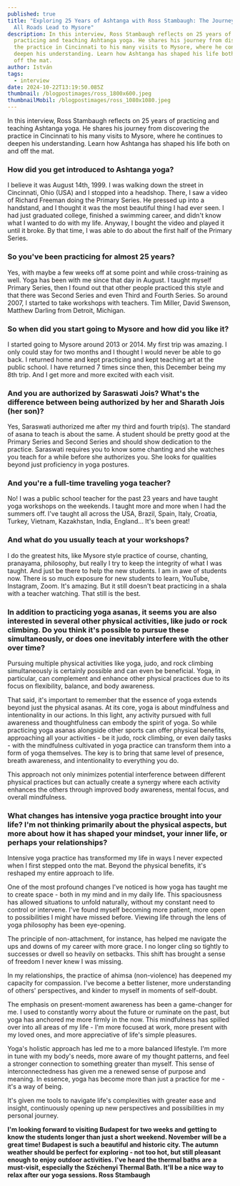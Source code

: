 ```yaml
---
published: true
title: "Exploring 25 Years of Ashtanga with Ross Stambaugh: The Journey Where
  All Roads Lead to Mysore"
description: In this interview, Ross Stambaugh reflects on 25 years of
  practicing and teaching Ashtanga yoga. He shares his journey from discovering
  the practice in Cincinnati to his many visits to Mysore, where he continues to
  deepen his understanding. Learn how Ashtanga has shaped his life both on and
  off the mat.
author: István
tags:
  - interview
date: 2024-10-22T13:19:50.085Z
thumbnail: /blogpostimages/ross_1800x600.jpeg
thumbnailMobil: /blogpostimages/ross_1080x1080.jpeg
---
```

In this interview, Ross Stambaugh reflects on 25 years of practicing and teaching Ashtanga yoga. He shares his journey from discovering the practice in Cincinnati to his many visits to Mysore, where he continues to deepen his understanding. Learn how Ashtanga has shaped his life both on and off the mat.

### How did you get introduced to Ashtanga yoga?
I believe it was August 14th, 1999. I was walking down the street in Cincinnati, Ohio (USA) and I stopped into a headshop. There, I saw a video of Richard Freeman doing the Primary Series. He pressed up into a handstand, and I thought it was the most beautiful thing I had ever seen. I had just graduated college, finished a swimming career, and didn't know what I wanted to do with my life. Anyway, I bought the video and played it until it broke. By that time, I was able to do about the first half of the Primary Series.

### So you've been practicing for almost 25 years?
Yes, with maybe a few weeks off at some point and while cross-training as well. Yoga has been with me since that day in August. I taught myself Primary Series, then I found out that other people practiced this style and that there was Second Series and even Third and Fourth Series. So around 2007, I started to take workshops with teachers. Tim Miller, David Swenson, Matthew Darling from Detroit, Michigan.

### So when did you start going to Mysore and how did you like it?
I started going to Mysore around 2013 or 2014. My first trip was amazing. I only could stay for two months and I thought I would never be able to go back. I returned home and kept practicing and kept teaching art at the public school. I have returned 7 times since then, this December being my 8th trip. And I get more and more excited with each visit.


### And you are authorized by Saraswati Jois? What's the difference between being authorized by her and Sharath Jois (her son)?
Yes, Saraswati authorized me after my third and fourth trip(s). The standard of asana to teach is about the same. A student should be pretty good at the Primary Series and Second Series and should show dedication to the practice. Saraswati requires you to know some chanting and she watches you teach for a while before she authorizes you. She looks for qualities beyond just proficiency in yoga postures.


### And you're a full-time traveling yoga teacher?
No! I was a public school teacher for the past 23 years and have taught yoga workshops on the weekends. I taught more and more when I had the summers off. I've taught all across the USA, Brazil, Spain, Italy, Croatia, Turkey, Vietnam, Kazakhstan, India, England... It's been great!


### And what do you usually teach at your workshops?
I do the greatest hits, like Mysore style practice of course, chanting, pranayama, philosophy, but really I try to keep the integrity of what I was taught. And just be there to help the new students. I am in awe of students now. There is so much exposure for new students to learn, YouTube, Instagram, Zoom. It's amazing. But it still doesn't beat practicing in a shala with a teacher watching. That still is the best.

### In addition to practicing yoga asanas, it seems you are also interested in several other physical activities, like judo or rock climbing. Do you think it's possible to pursue these simultaneously, or does one inevitably interfere with the other over time?
Pursuing multiple physical activities like yoga, judo, and rock climbing simultaneously is certainly possible and can even be beneficial. Yoga, in particular, can complement and enhance other physical practices due to its focus on flexibility, balance, and body awareness. 

That said, it's important to remember that the essence of yoga extends beyond just the physical asanas. At its core, yoga is about mindfulness and intentionality in our actions. In this light, any activity pursued with full awareness and thoughtfulness can embody the spirit of yoga. So while practicing yoga asanas alongside other sports can offer physical benefits, approaching all your activities - be it judo, rock climbing, or even daily tasks - with the mindfulness cultivated in yoga practice can transform them into a form of yoga themselves. The key is to bring that same level of presence, breath awareness, and intentionality to everything you do. 

This approach not only minimizes potential interference between different physical practices but can actually create a synergy where each activity enhances the others through improved body awareness, mental focus, and overall mindfulness. 


### What changes has intensive yoga practice brought into your life? I'm not thinking primarily about the physical aspects, but more about how it has shaped your mindset, your inner life, or perhaps your relationships?
Intensive yoga practice has transformed my life in ways I never expected when I first stepped onto the mat. Beyond the physical benefits, it's reshaped my entire approach to life. 

One of the most profound changes I've noticed is how yoga has taught me to create space - both in my mind and in my daily life. This spaciousness has allowed situations to unfold naturally, without my constant need to control or intervene. I've found myself becoming more patient, more open to possibilities I might have missed before. Viewing life through the lens of yoga philosophy has been eye-opening. 

The principle of non-attachment, for instance, has helped me navigate the ups and downs of my career with more grace. I no longer cling so tightly to successes or dwell so heavily on setbacks. This shift has brought a sense of freedom I never knew I was missing. 

In my relationships, the practice of ahimsa (non-violence) has deepened my capacity for compassion. I've become a better listener, more understanding of others' perspectives, and kinder to myself in moments of self-doubt. 

The emphasis on present-moment awareness has been a game-changer for me. I used to constantly worry about the future or ruminate on the past, but yoga has anchored me more firmly in the now. This mindfulness has spilled over into all areas of my life - I'm more focused at work, more present with my loved ones, and more appreciative of life's simple pleasures. 

Yoga's holistic approach has led me to a more balanced lifestyle. I'm more in tune with my body's needs, more aware of my thought patterns, and feel a stronger connection to something greater than myself. This sense of interconnectedness has given me a renewed sense of purpose and meaning. In essence, yoga has become more than just a practice for me - it's a way of being. 

It's given me tools to navigate life's complexities with greater ease and insight, continuously opening up new perspectives and possibilities in my personal journey. 

**I'm looking forward to visiting Budapest for two weeks and getting to know the students longer than just a short weekend. November will be a great time! Budapest is such a beautiful and historic city. The autumn weather should be perfect for exploring - not too hot, but still pleasant enough to enjoy outdoor activities. I've heard the thermal baths are a must-visit, especially the Széchenyi Thermal Bath. It'll be a nice way to relax after our yoga sessions. Ross Stambaugh**